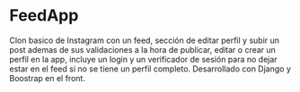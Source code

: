 # FeedApp
Clon basico de Instagram con un feed, sección de editar perfil y subir un post ademas de sus validaciones a la hora de publicar, editar o crear un perfil en la app, incluye un login y un verificador de sesión para no dejar estar en el feed si no se tiene un perfil completo. Desarrollado con Django y Boostrap en el front.
